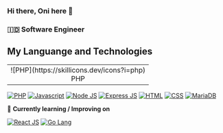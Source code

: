 ### Hi there, Oni here 👋
### 🇮🇩   Software Engineer

## My Languange and Technologies

<table>
  <tr>
    <td align="center">
      ![PHP](https://skillicons.dev/icons?i=php)<br>PHP
    </td>
  </tr>
</table>

[![PHP](https://camo.githubusercontent.com/d7ba210f82ceb7e859a7af77d55bd1e9c255e999dca21b479dde7da3c947f9e4/68747470733a2f2f696d672e736869656c64732e696f2f62616467652f5048502d3238324333343f6c6f676f3d706870266c6f676f436f6c6f723d373737424234)](https://www.php.net/)
[![Javascript](https://camo.githubusercontent.com/9fbc26ddc8e49b729b7d4911a68049839bd75af167ff6ddc61a0d896f0244cd6/68747470733a2f2f696d672e736869656c64732e696f2f62616467652f4a6176615363726970742d3238324333343f6c6f676f3d6a617661736372697074266c6f676f436f6c6f723d463744463145)](https://www.javascript.com/)
[![Node JS](https://camo.githubusercontent.com/03cc51fb4586cb79724ffc889889c2cf02df09640106ff856ffcbd0e665f7485/68747470733a2f2f696d672e736869656c64732e696f2f62616467652f4e6f64652e6a732d3238324333343f6c6f676f3d6e6f64652e6a73266c6f676f436f6c6f723d333339393333)](https://nodejs.org)
[![Express JS](https://camo.githubusercontent.com/15bae9840e64400389eef74cac007cbc834ca65dadbc229bfc6310e8fa465b5e/68747470733a2f2f696d672e736869656c64732e696f2f62616467652f457870726573732d3238324333343f6c6f676f3d65787072657373266c6f676f436f6c6f723d464646464646)](https://expressjs.com/)
[![HTML](https://camo.githubusercontent.com/94aafdad2b6e8c1045f2ca410faa15805b288be681986013570c3ee10f2538ff/68747470733a2f2f696d672e736869656c64732e696f2f62616467652f48544d4c352d3238324333343f6c6f676f3d68746d6c35266c6f676f436f6c6f723d453334463236)](https://html.spec.whatwg.org/)
[![CSS](https://camo.githubusercontent.com/943d3533e2fecb609222e73e73cd09447906961afcd111fdf754a0815cebaf2b/68747470733a2f2f696d672e736869656c64732e696f2f62616467652f435353332d3238324333343f6c6f676f3d63737333266c6f676f436f6c6f723d313537324236)](https://www.w3.org/TR/CSS/#css)
[![MariaDB](https://camo.githubusercontent.com/f602c57fa40a15e1769dc4ef7b8cc19ad01c2edd3baf7fdbcdf07d442ff59733/68747470733a2f2f696d672e736869656c64732e696f2f62616467652f4d6172696144422d3238324333343f6c6f676f3d6d617269616462266c6f676f436f6c6f723d363144414642)](https://mariadb.org/)

📖 **Currently learning / Improving on**

[![React JS](https://camo.githubusercontent.com/c244a8c4d3d42483e6b29601edeff66f667a345244fff7b07158f830dbee8b18/68747470733a2f2f696d672e736869656c64732e696f2f62616467652f5265616374204a532d3238324333343f6c6f676f3d7265616374266c6f676f436f6c6f723d363144414642)](https://react.dev/)
[![Go Lang](https://camo.githubusercontent.com/b755408c7065e740af8fa8b3e1d6b45447f87b4c64c4f738e239bb84f6c82d60/68747470733a2f2f696d672e736869656c64732e696f2f62616467652f474f6c616e672d3238324333343f6c6f676f3d676f266c6f676f436f6c6f723d363144414642)](https://go.dev/)

<!--
[![GitHub Streak](http://github-readme-streak-stats.herokuapp.com?user=oniseven&theme=dark)](https://git.io/streak-stats)
**oniseven/oniseven** is a ✨ _special_ ✨ repository because its `README.md` (this file) appears on your GitHub profile.

Here are some ideas to get you started:

- 🔭 I’m currently working on ...
- 🌱 I’m currently learning ...
- 👯 I’m looking to collaborate on ...
- 🤔 I’m looking for help with ...
- 💬 Ask me about ...
- 📫 How to reach me: ...
- 😄 Pronouns: ...
- ⚡ Fun fact: ...
-->
